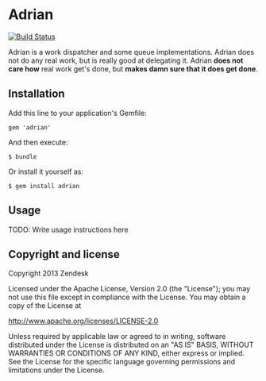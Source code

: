 # Adrian

[![Build Status](https://travis-ci.org/zendesk/adrian.svg?branch=master)](https://travis-ci.org/zendesk/adrian)

Adrian is a work dispatcher and some queue implementations.
Adrian does not do any real work, but is really good at delegating it.
Adrian **does not care how** real work get's done, but **makes damn sure that it does get done**.

## Installation

Add this line to your application's Gemfile:

    gem 'adrian'

And then execute:

    $ bundle

Or install it yourself as:

    $ gem install adrian

## Usage

TODO: Write usage instructions here

## Copyright and license

Copyright 2013 Zendesk

Licensed under the Apache License, Version 2.0 (the "License"); you may not use this file except in compliance with the License.
You may obtain a copy of the License at

http://www.apache.org/licenses/LICENSE-2.0

Unless required by applicable law or agreed to in writing, software distributed under the License is distributed on an "AS IS" BASIS, WITHOUT WARRANTIES OR CONDITIONS OF ANY KIND, either express or implied. See the License for the specific language governing permissions and limitations under the License.
